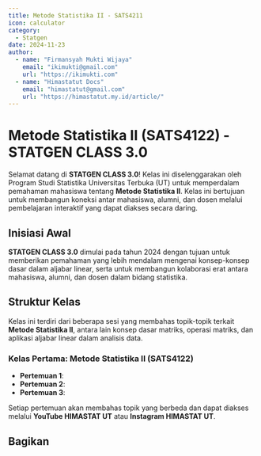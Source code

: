 ```yaml
--- 
title: Metode Statistika II - SATS4211
icon: calculator
category:
  - Statgen
date: 2024-11-23
author:
  - name: "Firmansyah Mukti Wijaya"
    email: "ikimukti@gmail.com"
    url: "https://ikimukti.com"
  - name: "Himastatut Docs"
    email: "himastatut@gmail.com"
    url: "https://himastatut.my.id/article/"
--- 
```


# Metode Statistika II (SATS4122) - STATGEN CLASS 3.0

Selamat datang di **STATGEN CLASS 3.0**! Kelas ini diselenggarakan oleh Program Studi Statistika Universitas Terbuka (UT) untuk memperdalam pemahaman mahasiswa tentang **Metode Statistika II**. Kelas ini bertujuan untuk membangun koneksi antar mahasiswa, alumni, dan dosen melalui pembelajaran interaktif yang dapat diakses secara daring.

## Inisiasi Awal
**STATGEN CLASS 3.0** dimulai pada tahun 2024 dengan tujuan untuk memberikan pemahaman yang lebih mendalam mengenai konsep-konsep dasar dalam aljabar linear, serta untuk membangun kolaborasi erat antara mahasiswa, alumni, dan dosen dalam bidang statistika.

## Struktur Kelas
Kelas ini terdiri dari beberapa sesi yang membahas topik-topik terkait **Metode Statistika II**, antara lain konsep dasar matriks, operasi matriks, dan aplikasi aljabar linear dalam analisis data.

### Kelas Pertama: **Metode Statistika II (SATS4122)**

- **Pertemuan 1**: 
- **Pertemuan 2**: 
- **Pertemuan 3**: 

Setiap pertemuan akan membahas topik yang berbeda dan dapat diakses melalui **YouTube HIMASTAT UT** atau **Instagram HIMASTAT UT**.


<Catalog />


## Bagikan
<Share colorful />
<GitContributors />
<GitChangelog />
